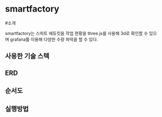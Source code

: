 # smartfactory

#소개

smartfactory는 스마트 에듀킷을 작업 현황을 three.js를 사용해 3d로 확인할 수 있으며 grafana를 이용해 다양한 수량 파악을 할 수 있다.

## 사용한 기술 스텍

## ERD

## 순서도

## 실행방법


